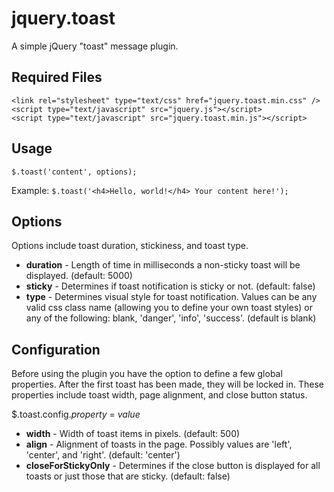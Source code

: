 jquery.toast
============

A simple jQuery "toast" message plugin.


## Required Files
    <link rel="stylesheet" type="text/css" href="jquery.toast.min.css" />
    <script type="text/javascript" src="jquery.js"></script>
    <script type="text/javascript" src="jquery.toast.min.js"></script>

## Usage

    $.toast('content', options);

Example: `$.toast('<h4>Hello, world!</h4> Your content here!');`

## Options

Options include toast duration, stickiness, and toast type.

* **duration** - Length of time in milliseconds a non-sticky toast will be displayed. (default: 5000)
* **sticky** - Determines if toast notification is sticky or not. (default: false)
* **type** - Determines visual style for toast notification. Values can be any valid css class name (allowing you to define your own toast styles) or any of the following: blank, 'danger', 'info', 'success'. (default is blank)


## Configuration

Before using the plugin you have the option to define a few global properties. After the first toast has been made, they will be locked in.
These properties include toast width, page alignment, and close button status.

$.toast.config.*property* = *value*

* **width** - Width of toast items in pixels. (default: 500)
* **align** - Alignment of toasts in the page. Possibly values are 'left', 'center', and 'right'. (default: 'center')
* **closeForStickyOnly** - Determines if the close button is displayed for all toasts or just those that are sticky. (default: false)
